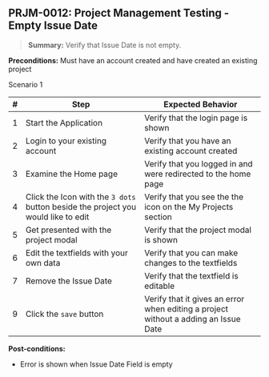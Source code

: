 ## **PRJM-0012:** Project Management Testing - Empty Issue Date  

> **Summary:** Verify that Issue Date is not empty.  <br>

**Preconditions:** Must have an account created and have created an existing project

Scenario 1 

 | \# | Step | Expected Behavior | 
 |----|------|-------------------| 
 |  1 | Start the Application    | Verify that the login page is shown  | 
 |  2 | Login to your existing account    | Verify that you have an existing account created   | 
 |  3 | Examine the Home page     | Verify that you logged in and were redirected to the home page  |  
 |  4 | Click the Icon with the `3 dots` button beside the project you would like to edit| Verify that you see the the icon on the My Projects section |
 |  5 | Get presented with the project modal  | Verify that the  project modal is shown  | 
 | 6 | Edit the textfields with your own data | Verify that you can make changes to the textfields |
 | 7 | Remove the Issue Date | Verify that the textfield is editable|
 | 9 | Click the `save` button | Verify that it gives an error when editing a project without a adding an Issue Date|
 
**Post-conditions:**  

 - Error is shown when Issue Date Field is empty
